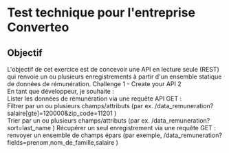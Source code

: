 <h1>Test technique pour l'entreprise Converteo </h1>

<h2>Objectif</h2>
L'objectif de cet exercice est de concevoir une API en lecture seule (REST) qui renvoie
un ou plusieurs enregistrements à partir d'un ensemble statique de données de
rémunération.
Challenge 1 - Create your API 2</br>
En tant que développeur, je souhaite :</br>
Lister les données de rémunération via une requête API GET :</br>
Filtrer par un ou plusieurs champs/attributs (par ex. /data_remuneration?</br>
salaire[gte]=120000&zip_code=11201 )</br>
Trier par un ou plusieurs champs/attributs (par ex. /data_remuneration?</br>
sort=last_name )
Récupérer un seul enregistrement via une requête GET :</br>
renvoyer un ensemble de champs épars (par exemple, /data_remuneration?</br>
fields=prenom,nom_de_famille,salaire )</br>
